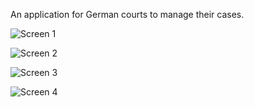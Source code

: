 An application for German courts to manage their cases.

![Screen 1](screen1.jpg)

![Screen 2](screen2.jpg)

![Screen 3](screen3.jpg)

![Screen 4](screen4.jpg)